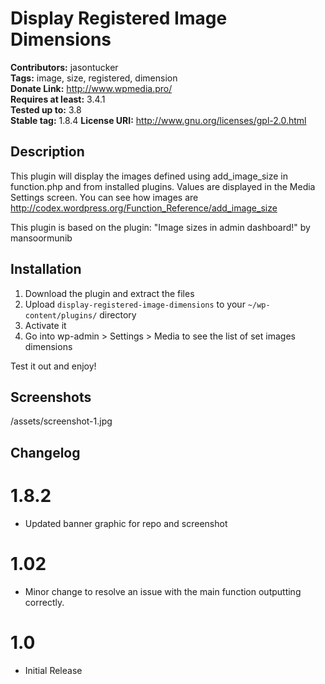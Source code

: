 # Display Registered Image Dimensions #
**Contributors:** jasontucker  
**Tags:** image, size, registered, dimension  
**Donate Link:** http://www.wpmedia.pro/  
**Requires at least:** 3.4.1  
**Tested up to:** 3.8  
**Stable tag:** 1.8.4
**License URI:** http://www.gnu.org/licenses/gpl-2.0.html

## Description ##

This plugin will display the images defined using add_image_size in function.php and from installed plugins. Values are displayed in the Media Settings screen.
You can see how images are http://codex.wordpress.org/Function_Reference/add_image_size

This plugin is based on the plugin: "Image sizes in admin dashboard!" by mansoormunib

## Installation ##

1. Download the plugin and extract the files
2. Upload `display-registered-image-dimensions` to your `~/wp-content/plugins/` directory
3. Activate it
4. Go into wp-admin > Settings > Media to see the list of set images dimensions
	
Test it out and enjoy!

## Screenshots ##

/assets/screenshot-1.jpg

## Changelog ##

# 1.8.2 #
* Updated banner graphic for repo and screenshot

# 1.02 #
* Minor change to resolve an issue with the main function outputting correctly.

# 1.0 #
* Initial Release
